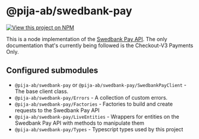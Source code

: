 # @pija-ab/swedbank-pay
[<img src="https://nodei.co/npm/@pija-ab/swedbank-pay.png?mini=true" alt="View this project on NPM">](https://www.npmjs.com/package/@pija-ab/swedbank-pay)

This is a node implementation of the [Swedbank Pay API](https://developer.swedbankpay.com/). The only documentation that's currently being followed is the Checkout-V3 Payments Only.

## Configured submodules

* `@pija-ab/swedbank-pay` or `@pija-ab/swedbank-pay/SwedbankPayClient` - The base client class.
* `@pija-ab/swedbank-pay/Errors` - A collection of custom errors.
* `@pija-ab/swedbank-pay/Factories` - Factories to build and create requests to the Swedbank Pay API
* `@pija-ab/swedbank-pay/LiveEntities` - Wrappers for entities on the Swedbank Pay API with methods to manipulate them
* `@pija-ab/swedbank-pay/Types` - Typescript types used by this project
